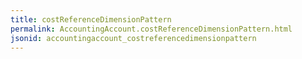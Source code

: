 ```yaml
---
title: costReferenceDimensionPattern
permalink: AccountingAccount.costReferenceDimensionPattern.html
jsonid: accountingaccount_costreferencedimensionpattern
---
```

